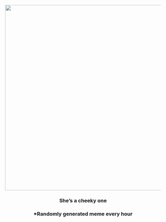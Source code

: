 <p align="center">
        <img src="https://i.redd.it/jkg5j3pevbd91.gif" width="600" height="600">
        </p>
        <h3 align="center">She’s a cheeky one</h3>
        <h3 align="center">*Randomly generated meme every hour</h3>
    
